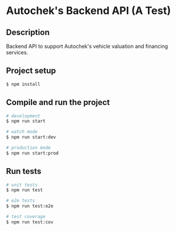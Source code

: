 <p align="center">
  <h1> Autochek's Backend API (A Test) </h1>
</p>


## Description

Backend API to support Autochek's vehicle valuation and financing services.

## Project setup

```bash
$ npm install
```

## Compile and run the project

```bash
# development
$ npm run start

# watch mode
$ npm run start:dev

# production mode
$ npm run start:prod
```

## Run tests

```bash
# unit tests
$ npm run test

# e2e tests
$ npm run test:e2e

# test coverage
$ npm run test:cov
```

